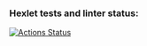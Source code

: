 ### Hexlet tests and linter status:
[![Actions Status](https://github.com/djecka10/devops-for-programmers-project-76/workflows/hexlet-check/badge.svg)](https://github.com/djecka10/devops-for-programmers-project-76/actions)